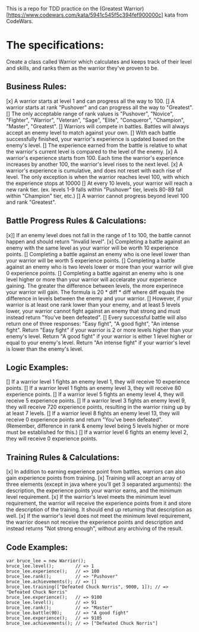 This is a repo for TDD practice on the (Greatest Warrior)[https://www.codewars.com/kata/5941c545f5c394fef900000c] kata from CodeWars.


# The specifications:

Create a class called Warrior which calculates and keeps track of their level and skills, and ranks them as the warrior they've proven to be.

## Business Rules:

[x] A warrior starts at level 1 and can progress all the way to 100.
[] A warrior starts at rank "Pushover" and can progress all the way to "Greatest".
[] The only acceptable range of rank values is "Pushover", "Novice", "Fighter", "Warrior", "Veteran", "Sage", "Elite", "Conqueror", "Champion", "Master", "Greatest".
[] Warriors will compete in battles. Battles will always accept an enemy level to match against your own.
[] With each battle successfully finished, your warrior's experience is updated based on the enemy's level.
[] The experience earned from the battle is relative to what the warrior's current level is compared to the level of the enemy.
[x] A warrior's experience starts from 100. Each time the warrior's experience increases by another 100, the warrior's level rises to the next level.
[x] A warrior's experience is cumulative, and does not reset with each rise of level. The only exception is when the warrior reaches level 100, with which the experience stops at 10000
[] At every 10 levels, your warrior will reach a new rank tier. (ex. levels 1-9 falls within "Pushover" tier, levels 80-89 fall within "Champion" tier, etc.)
[] A warrior cannot progress beyond level 100 and rank "Greatest".

## Battle Progress Rules & Calculations:

[x]] If an enemy level does not fall in the range of 1 to 100, the battle cannot happen and should return "Invalid level".
[x] Completing a battle against an enemy with the same level as your warrior will be worth 10 experience points.
[] Completing a battle against an enemy who is one level lower than your warrior will be worth 5 experience points.
[] Completing a battle against an enemy who is two levels lower or more than your warrior will give 0 experience points.
[] Completing a battle against an enemy who is one level higher or more than your warrior will accelarate your experience gaining. The greater the difference between levels, the more experinece your warrior will gain. The formula is 20 * diff * diff where diff equals the difference in levels between the enemy and your warrior.
[] However, if your warrior is at least one rank lower than your enemy, and at least 5 levels lower, your warrior cannot fight against an enemy that strong and must instead return "You've been defeated".
[] Every successful battle will also return one of three responses: "Easy fight", "A good fight", "An intense fight". Return "Easy fight" if your warrior is 2 or more levels higher than your enemy's level. Return "A good fight" if your warrior is either 1 level higher or equal to your enemy's level. Return "An intense fight" if your warrior's level is lower than the enemy's level.

## Logic Examples:

[] If a warrior level 1 fights an enemy level 1, they will receive 10 experience points.
[] If a warrior level 1 fights an enemy level 3, they will receive 80 experience points.
[] If a warrior level 5 fights an enemy level 4, they will receive 5 experience points.
[] If a warrior level 3 fights an enemy level 9, they will receive 720 experience points, resulting in the warrior rising up by at least 7 levels.
[] If a warrior level 8 fights an enemy level 13, they will receive 0 experience points and return "You've been defeated". (Remember, difference in rank & enemy level being 5 levels higher or more must be established for this.)
[] If a warrior level 6 fights an enemy level 2, they will receive 0 experience points.

## Training Rules & Calculations:

[x] In addition to earning experience point from battles, warriors can also gain experience points from training.
[x] Training will accept an array of three elements (except in java where you'll get 3 separated arguments): the description, the experience points your warrior earns, and the minimum level requirement.
[x] If the warrior's level meets the minimum level requirement, the warrior will receive the experience points from it and store the description of the training. It should end up returning that description as well.
[x] If the warrior's level does not meet the minimum level requirement, the warrior doesn not receive the experience points and description and instead returns "Not strong enough", without any archiving of the result.

## Code Examples:
```
var bruce_lee = new Warrior();
bruce_lee.level();        // => 1
bruce_lee.experience();   // => 100
bruce_lee.rank();         // => "Pushover"
bruce_lee.achievements(); // => []
bruce_lee.training(["Defeated Chuck Norris", 9000, 1]); // => "Defeated Chuck Norris"
bruce_lee.experience();   // => 9100
bruce_lee.level();        // => 91
bruce_lee.rank();         // => "Master"
bruce_lee.battle(90);     // => "A good fight"
bruce_lee.experience();   // => 9105
bruce_lee.achievements(); // => ["Defeated Chuck Norris"]
```